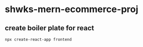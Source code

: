 # shwks-mern-ecommerce-proj


## create boiler plate for react 

```
npx create-react-app frontend
```